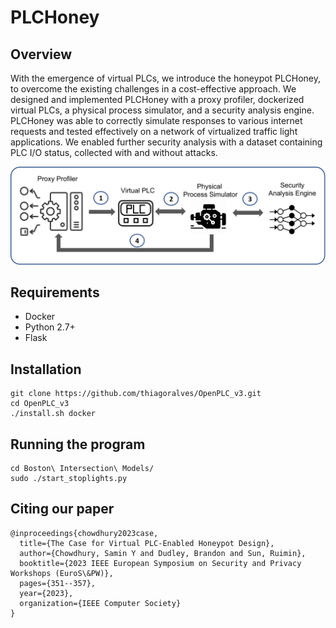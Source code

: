 # PLCHoney

## Overview
With the emergence of virtual PLCs, we introduce the honeypot PLCHoney, to overcome the existing challenges in a cost-effective approach. We designed and implemented PLCHoney with a proxy profiler, dockerized virtual PLCs, a physical process simulator, and a security analysis engine. PLCHoney was able to correctly simulate responses to various internet requests and tested effectively on a network of virtualized traffic light applications. We enabled further security analysis with a dataset containing PLC I/O status, collected with and without attacks. 

![PLCHoney_arch](/figures/arch-1.png)

## Requirements
* Docker
* Python 2.7+
* Flask

## Installation
```
git clone https://github.com/thiagoralves/OpenPLC_v3.git
cd OpenPLC_v3
./install.sh docker
```

## Running the program
```
cd Boston\ Intersection\ Models/
sudo ./start_stoplights.py
```

## Citing our paper
```
@inproceedings{chowdhury2023case,
  title={The Case for Virtual PLC-Enabled Honeypot Design},
  author={Chowdhury, Samin Y and Dudley, Brandon and Sun, Ruimin},
  booktitle={2023 IEEE European Symposium on Security and Privacy Workshops (EuroS\&PW)},
  pages={351--357},
  year={2023},
  organization={IEEE Computer Society}
}
```
